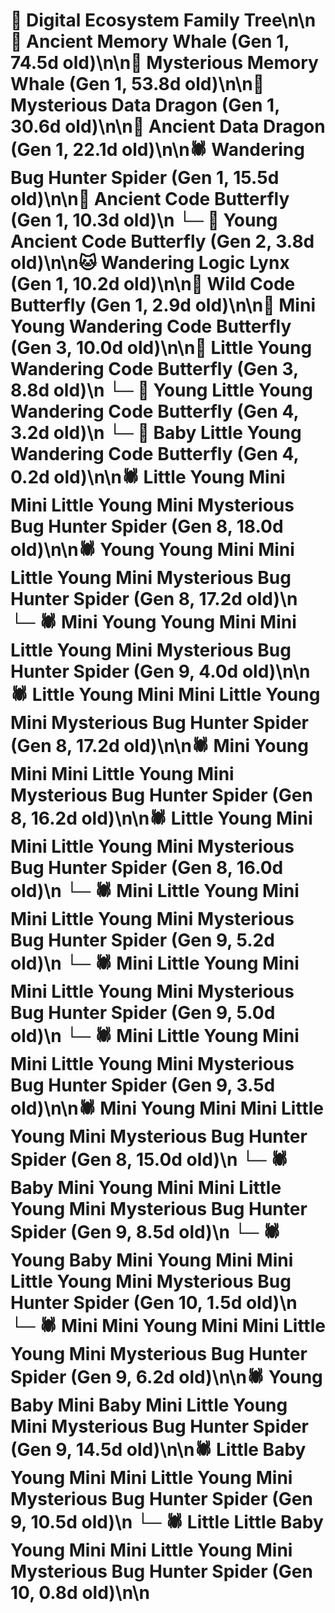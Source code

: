 # 🌳 Digital Ecosystem Family Tree\n\n🐋 Ancient Memory Whale (Gen 1, 74.5d old)\n\n🐋 Mysterious Memory Whale (Gen 1, 53.8d old)\n\n🐉 Mysterious Data Dragon (Gen 1, 30.6d old)\n\n🐉 Ancient Data Dragon (Gen 1, 22.1d old)\n\n🕷️ Wandering Bug Hunter Spider (Gen 1, 15.5d old)\n\n🦋 Ancient Code Butterfly (Gen 1, 10.3d old)\n  └─ 🦋 Young Ancient Code Butterfly (Gen 2, 3.8d old)\n\n🐱 Wandering Logic Lynx (Gen 1, 10.2d old)\n\n🦋 Wild Code Butterfly (Gen 1, 2.9d old)\n\n🦋 Mini Young Wandering Code Butterfly (Gen 3, 10.0d old)\n\n🦋 Little Young Wandering Code Butterfly (Gen 3, 8.8d old)\n  └─ 🦋 Young Little Young Wandering Code Butterfly (Gen 4, 3.2d old)\n  └─ 🦋 Baby Little Young Wandering Code Butterfly (Gen 4, 0.2d old)\n\n🕷️ Little Young Mini Mini Little Young Mini Mysterious Bug Hunter Spider (Gen 8, 18.0d old)\n\n🕷️ Young Young Mini Mini Little Young Mini Mysterious Bug Hunter Spider (Gen 8, 17.2d old)\n  └─ 🕷️ Mini Young Young Mini Mini Little Young Mini Mysterious Bug Hunter Spider (Gen 9, 4.0d old)\n\n🕷️ Little Young Mini Mini Little Young Mini Mysterious Bug Hunter Spider (Gen 8, 17.2d old)\n\n🕷️ Mini Young Mini Mini Little Young Mini Mysterious Bug Hunter Spider (Gen 8, 16.2d old)\n\n🕷️ Little Young Mini Mini Little Young Mini Mysterious Bug Hunter Spider (Gen 8, 16.0d old)\n  └─ 🕷️ Mini Little Young Mini Mini Little Young Mini Mysterious Bug Hunter Spider (Gen 9, 5.2d old)\n  └─ 🕷️ Mini Little Young Mini Mini Little Young Mini Mysterious Bug Hunter Spider (Gen 9, 5.0d old)\n  └─ 🕷️ Mini Little Young Mini Mini Little Young Mini Mysterious Bug Hunter Spider (Gen 9, 3.5d old)\n\n🕷️ Mini Young Mini Mini Little Young Mini Mysterious Bug Hunter Spider (Gen 8, 15.0d old)\n  └─ 🕷️ Baby Mini Young Mini Mini Little Young Mini Mysterious Bug Hunter Spider (Gen 9, 8.5d old)\n    └─ 🕷️ Young Baby Mini Young Mini Mini Little Young Mini Mysterious Bug Hunter Spider (Gen 10, 1.5d old)\n  └─ 🕷️ Mini Mini Young Mini Mini Little Young Mini Mysterious Bug Hunter Spider (Gen 9, 6.2d old)\n\n🕷️ Young Baby Mini Baby Mini Little Young Mini Mysterious Bug Hunter Spider (Gen 9, 14.5d old)\n\n🕷️ Little Baby Young Mini Mini Little Young Mini Mysterious Bug Hunter Spider (Gen 9, 10.5d old)\n  └─ 🕷️ Little Little Baby Young Mini Mini Little Young Mini Mysterious Bug Hunter Spider (Gen 10, 0.8d old)\n\n